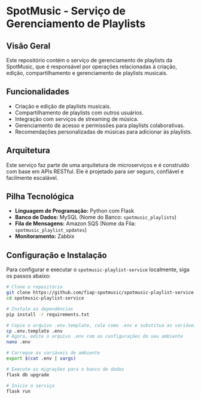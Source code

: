 # SpotMusic - Serviço de Gerenciamento de Playlists

## Visão Geral
Este repositório contém o serviço de gerenciamento de playlists da SpotMusic, que é responsável por operações relacionadas à criação, edição, compartilhamento e gerenciamento de playlists musicais.

## Funcionalidades
- Criação e edição de playlists musicais.
- Compartilhamento de playlists com outros usuários.
- Integração com serviços de streaming de música.
- Gerenciamento de acesso e permissões para playlists colaborativas.
- Recomendações personalizadas de músicas para adicionar às playlists.

## Arquitetura
Este serviço faz parte de uma arquitetura de microserviços e é construído com base em APIs RESTful. Ele é projetado para ser seguro, confiável e facilmente escalável.

## Pilha Tecnológica
- **Linguagem de Programação:** Python com Flask
- **Banco de Dados:** MySQL (Nome do Banco: `spotmusic_playlists`)
- **Fila de Mensagens:** Amazon SQS (Nome da Fila: `spotmusic_playlist_updates`)
- **Monitoramento:** Zabbix

## Configuração e Instalação
Para configurar e executar o `spotmusic-playlist-service` localmente, siga os passos abaixo:

```bash
# Clone o repositório
git clone https://github.com/fiap-spotmusic/spotmusic-playlist-service.git
cd spotmusic-playlist-service

# Instale as dependências
pip install -r requirements.txt

# Copie o arquivo .env.template, cole como .env e substitua as variáveis apontando para o ambiente desejado
cp .env.template .env
# Agora, edite o arquivo .env com as configurações do seu ambiente
nano .env

# Carregue as variáveis de ambiente
export $(cat .env | xargs)

# Execute as migrações para o banco de dados
flask db upgrade

# Inicie o serviço
flask run
